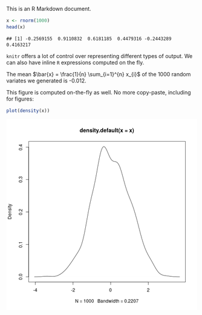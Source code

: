 This is an R Markdown document.


```r
x <- rnorm(1000)
head(x)
```

```
## [1] -0.2569155  0.9110832  0.6181185  0.4479316 -0.2443289  0.4163217
```

`knitr` offers a lot of control over representing different
types of output. We can also have inline `R` expressions
computed on the fly.

The mean $\bar{x} = \frac{1}{n} \sum_{i=1}^{n} x_{i}$ of the
1000 random variates we generated is
-0.012.

This figure is computed on-the-fly as well. No more
copy-paste, including for figures:


```r
plot(density(x))
```

<img src="../figure/sec_4-1.png" title="plot of chunk sec_4" alt="plot of chunk sec_4" style="display: block; margin: auto;" />
